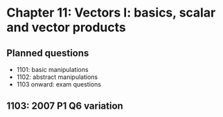 

# Chapter 11: Vectors I: basics, scalar and vector products

## Planned questions

- 1101: basic manipulations
- 1102: abstract manipulations
- 1103 onward: exam questions

## 1103: 2007 P1 Q6 variation

